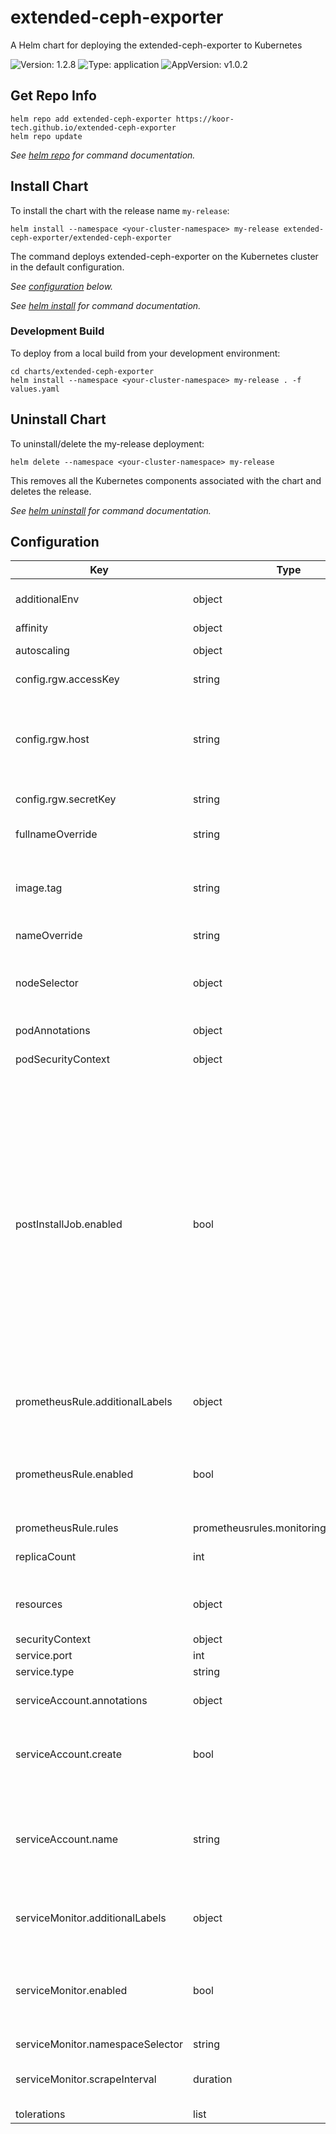 # extended-ceph-exporter

A Helm chart for deploying the extended-ceph-exporter to Kubernetes

![Version: 1.2.8](https://img.shields.io/badge/Version-1.2.8-informational?style=flat-square) ![Type: application](https://img.shields.io/badge/Type-application-informational?style=flat-square) ![AppVersion: v1.0.2](https://img.shields.io/badge/AppVersion-v1.0.2-informational?style=flat-square)

## Get Repo Info

```console
helm repo add extended-ceph-exporter https://koor-tech.github.io/extended-ceph-exporter
helm repo update
```

_See [helm repo](https://helm.sh/docs/helm/helm_repo/) for command documentation._

## Install Chart

To install the chart with the release name `my-release`:

```console
helm install --namespace <your-cluster-namespace> my-release extended-ceph-exporter/extended-ceph-exporter
```

The command deploys extended-ceph-exporter on the Kubernetes cluster in the default configuration.

_See [configuration](#configuration) below._

_See [helm install](https://helm.sh/docs/helm/helm_install/) for command documentation._

### Development Build

To deploy from a local build from your development environment:

```console
cd charts/extended-ceph-exporter
helm install --namespace <your-cluster-namespace> my-release . -f values.yaml
```

## Uninstall Chart

To uninstall/delete the my-release deployment:

```console
helm delete --namespace <your-cluster-namespace> my-release
```

This removes all the Kubernetes components associated with the chart and deletes the release.

_See [helm uninstall](https://helm.sh/docs/helm/helm_uninstall/) for command documentation._

## Configuration

| Key | Type | Default | Description |
|-----|------|---------|-------------|
| additionalEnv | object | `{}` | Will be put in a Secret and used as env vars |
| affinity | object | `{}` | [Affinity](https://kubernetes.io/docs/concepts/scheduling-eviction/assign-pod-node/#affinity-and-anti-affinity) |
| autoscaling | object | `{"enabled":false,"maxReplicas":100,"minReplicas":1,"targetCPUUtilizationPercentage":80}` | Autoscaling configuration |
| config.rgw.accessKey | string | Randomly generated | RGW admin access key |
| config.rgw.host | string | First detected RGW endpoint | The Ceph RGW endpoint as a URL, e.g. "https://your-ceph-rgw-endpoint-here:8443" |
| config.rgw.secretKey | string | Randomly generated | RGW admin secret key |
| fullnameOverride | string | `""` | Override fully-qualified app name |
| image.tag | string | `""` | Overrides the image tag whose default is the chart appVersion. |
| nameOverride | string | `""` | Override chart name |
| nodeSelector | object | `{}` | [Create a pod that gets scheduled to your chosen node](https://kubernetes.io/docs/tasks/configure-pod-container/assign-pods-nodes/#create-a-pod-that-gets-scheduled-to-your-chosen-node) |
| podAnnotations | object | `{}` | Annotations to add to the pod |
| podSecurityContext | object | `{}` | [Pod security context](https://kubernetes.io/docs/tasks/configure-pod-container/security-context/) |
| postInstallJob.enabled | bool | `true` | If enabled,  will create a rgw admin user `extended-ceph-exporter` either on Rook/Ceph cluster pre upgrade(when having extended-ceph-exporter as a helm dependency) or on post install of extended-ceph-exporter(needs existing Rook/Ceph cluster). This user will be used for extended ceph metrics. |
| prometheusRule.additionalLabels | object | `{}` | Additional Labels for the PrometheusRule object |
| prometheusRule.enabled | bool | `false` | Specifies whether a prometheus-operator PrometheusRule should be created |
| prometheusRule.rules | prometheusrules.monitoring.coreos.com | `[]` |  |
| replicaCount | int | `1` | Number of replicas of the exporter |
| resources | object | `{"limits":{"cpu":"125m","memory":"150Mi"},"requests":{"cpu":"25m","memory":"150Mi"}}` | These are sane defaults for "small" object storages |
| securityContext | object | `{}` | [Security context](https://kubernetes.io/docs/tasks/configure-pod-container/security-context/) |
| service.port | int | `9138` |  |
| service.type | string | `"ClusterIP"` |  |
| serviceAccount.annotations | object | `{}` | Annotations to add to the service account |
| serviceAccount.create | bool | `true` | Specifies whether a service account should be created |
| serviceAccount.name | string | `""` | The name of the service account to use. If not set and create is true, a name is generated using the fullname template |
| serviceMonitor.additionalLabels | object | `{}` | Additional Labels for the ServiceMonitor object |
| serviceMonitor.enabled | bool | `false` | Specifies whether a prometheus-operator ServiceMonitor should be created |
| serviceMonitor.namespaceSelector | string | `nil` |  |
| serviceMonitor.scrapeInterval | duration | `"30s"` | Interval at which metrics should be scraped |
| tolerations | list | `[]` | [Tolerations](https://kubernetes.io/docs/concepts/scheduling-eviction/taint-and-toleration/) |
